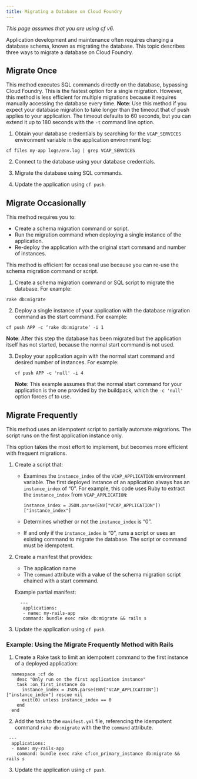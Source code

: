 ```yaml
---
title: Migrating a Database on Cloud Foundry
---
```


_This page assumes that you are using cf v6._

Application development and maintenance often requires changing a database schema, known as migrating the database. This topic describes three ways to migrate a database on Cloud Foundry.

## <a id='single_migration'></a>Migrate Once ##

This method executes SQL commands directly on the database, bypassing Cloud Foundry.
This is the fastest option for a single migration.
However, this method is less efficient for multiple migrations because it requires manually accessing the database every time.
**Note**: Use this method if you expect your database migration to take longer than the timeout that cf push applies to your application.
The timeout defaults to 60 seconds, but you can extend it up to 180 seconds with the `-t` command line option.

1. Obtain your database credentials by searching for the `VCAP_SERVICES` environment variable in the application environment log:

 `cf files my-app logs/env.log | grep VCAP_SERVICES`

2. Connect to the database using your database credentials.

3. Migrate the database using SQL commands.

4. Update the application using `cf push`.

## <a id='occasional_migration'></a>Migrate Occasionally ##

This method requires you to:

* Create a schema migration command or script.
* Run the migration command when deploying a single instance of the application.
* Re-deploy the application with the original start command and number of instances.

This method is efficient for occasional use because you can re-use the schema migration command or script.

1. Create a schema migration command or SQL script to migrate the database. For example:

  `rake db:migrate`

2. Deploy a single instance of your application with the database migration command as the start command. For example:

  `cf push APP -c ‘rake db:migrate’ -i 1`

   **Note**: After this step the database has been migrated but the application itself has not started, because the normal start command is not used.

3. Deploy your application again with the normal start command and desired number of instances. For example:

	`cf push APP -c 'null' -i 4`

    **Note**: This example assumes that the normal start command for your application is the one provided by the buildpack, which the `-c 'null'` option forces cf to use.

## <a id='frequent_migration'></a>Migrate Frequently ##
This method uses an idempotent script to partially automate migrations. The script runs on the first application instance only.

This option takes the most effort to implement, but becomes more efficient with frequent migrations.

1. Create a script that:
    - Examines the `instance_index` of the `VCAP_APPLICATION` environment variable. The first deployed instance of an application always has an `instance_index` of “0”.
        For example, this code uses Ruby to extract the `instance_index` from `VCAP_APPLICATION`:

        `instance_index = JSON.parse(ENV["VCAP_APPLICATION"])["instance_index"]`
    - Determines whether or not the `instance_index` is “0”.
    - If and only if the `instance_index` is “0”, runs a script or uses an existing command to migrate the database. The script or command must be idempotent.

2. Create a manifest that provides:
   - The application name
   - The `command` attribute with a value of the schema migration script chained with a start command.

   Example partial manifest:

   ~~~
     ---
      applications:
      - name: my-rails-app
      command: bundle exec rake db:migrate && rails s
   ~~~

3. Update the application using `cf push`.

### <a id='frequent_migration'></a> Example: Using the Migrate Frequently Method with Rails ###

1. Create a Rake task to limit an idempotent command to the first instance of a deployed application:

  ~~~
    namespace :cf do
      desc "Only run on the first application instance"
      task :on_first_instance do
        instance_index = JSON.parse(ENV["VCAP_APPLICATION"])["instance_index"] rescue nil
        exit(0) unless instance_index == 0
      end
    end
  ~~~

2. Add the task to the `manifest.yml` file, referencing the idempotent command `rake db:migrate` with the the `command` attribute.

  ~~~
   ---
    applications:
    - name: my-rails-app
      command: bundle exec rake cf:on_primary_instance db:migrate && rails s
  ~~~

3. Update the application using `cf push`.